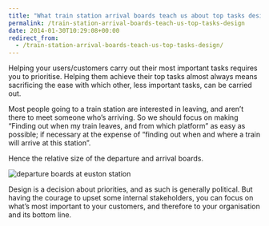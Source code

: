 ```yaml
---
title: "What train station arrival boards teach us about top tasks design"
permalink: /train-station-arrival-boards-teach-us-top-tasks-design
date: 2014-01-30T10:29:08+00:00
redirect_from:
  - /train-station-arrival-boards-teach-us-top-tasks-design/
---
```


Helping your users/customers carry out their most important tasks requires you to prioritise. Helping them achieve their top tasks almost always means sacrificing the ease with which other, less important tasks, can be carried out.

Most people going to a train station are interested in leaving, and aren’t there to meet someone who’s arriving. So we should focus on making “Finding out when my train leaves, and from which platform” as easy as possible; if necessary at the expense of “finding out when and where a train will arrive at this station”.

Hence the relative size of the departure and arrival boards.

![departure boards at euston station](What%20train%20station%20arrival%20boards%20teach%20us%20about%20top%20tasks%20design%20%E2%80%93%20Martin%20Lugton_files/departure-boards-at-euston-station.jpg)

Design is a decision about priorities, and as such is generally political. But having the courage to upset some internal stakeholders, you can focus on what’s most important to your customers, and therefore to your organisation and its bottom line.